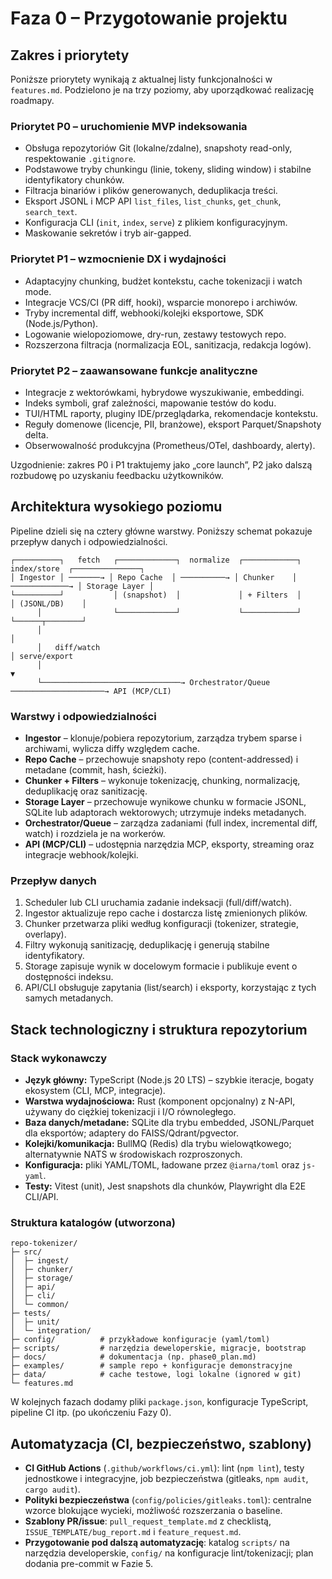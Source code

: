 # Faza 0 – Przygotowanie projektu

## Zakres i priorytety
Poniższe priorytety wynikają z aktualnej listy funkcjonalności w `features.md`. Podzielono je na trzy poziomy, aby uporządkować realizację roadmapy.

### Priorytet P0 – uruchomienie MVP indeksowania
- Obsługa repozytoriów Git (lokalne/zdalne), snapshoty read-only, respektowanie `.gitignore`.
- Podstawowe tryby chunkingu (linie, tokeny, sliding window) i stabilne identyfikatory chunków.
- Filtracja binariów i plików generowanych, deduplikacja treści.
- Eksport JSONL i MCP API `list_files`, `list_chunks`, `get_chunk`, `search_text`.
- Konfiguracja CLI (`init`, `index`, `serve`) z plikiem konfiguracyjnym.
- Maskowanie sekretów i tryb air-gapped.

### Priorytet P1 – wzmocnienie DX i wydajności
- Adaptacyjny chunking, budżet kontekstu, cache tokenizacji i watch mode.
- Integracje VCS/CI (PR diff, hooki), wsparcie monorepo i archiwów.
- Tryby incremental diff, webhooki/kolejki eksportowe, SDK (Node.js/Python).
- Logowanie wielopoziomowe, dry-run, zestawy testowych repo.
- Rozszerzona filtracja (normalizacja EOL, sanitizacja, redakcja logów).

### Priorytet P2 – zaawansowane funkcje analityczne
- Integracje z wektorówkami, hybrydowe wyszukiwanie, embeddingi.
- Indeks symboli, graf zależności, mapowanie testów do kodu.
- TUI/HTML raporty, pluginy IDE/przeglądarka, rekomendacje kontekstu.
- Reguły domenowe (licencje, PII, branżowe), eksport Parquet/Snapshoty delta.
- Obserwowalność produkcyjna (Prometheus/OTel, dashboardy, alerty).

Uzgodnienie: zakres P0 i P1 traktujemy jako „core launch”, P2 jako dalszą rozbudowę po uzyskaniu feedbacku użytkowników.

## Architektura wysokiego poziomu
Pipeline dzieli się na cztery główne warstwy. Poniższy schemat pokazuje przepływ danych i odpowiedzialności.

```
┌──────────┐   fetch   ┌─────────────┐  normalize  ┌────────────┐  index/store  ┌───────────────┐
│ Ingestor │ ───────→ │ Repo Cache  │ ──────────→ │ Chunker    │ ─────────────→ │ Storage Layer │
└──────────┘           │ (snapshot)  │             │ + Filters  │               │ (JSONL/DB)    │
      │                └─────────────┘             └────────────┘               └──────┬────────┘
      │                                                                                 │
      │   diff/watch                                                                     │ serve/export
      │                                                                                 ▼
      └───────────────────────────────→ Orchestrator/Queue ─────────────────────→ API (MCP/CLI)
```

### Warstwy i odpowiedzialności
- **Ingestor** – klonuje/pobiera repozytorium, zarządza trybem sparse i archiwami, wylicza diffy względem cache.
- **Repo Cache** – przechowuje snapshoty repo (content-addressed) i metadane (commit, hash, ścieżki).
- **Chunker + Filters** – wykonuje tokenizację, chunking, normalizację, deduplikację oraz sanitizację.
- **Storage Layer** – przechowuje wynikowe chunku w formacie JSONL, SQLite lub adaptorach wektorowych; utrzymuje indeks metadanych.
- **Orchestrator/Queue** – zarządza zadaniami (full index, incremental diff, watch) i rozdziela je na workerów.
- **API (MCP/CLI)** – udostępnia narzędzia MCP, eksporty, streaming oraz integracje webhook/kolejki.

### Przepływ danych
1. Scheduler lub CLI uruchamia zadanie indeksacji (full/diff/watch).
2. Ingestor aktualizuje repo cache i dostarcza listę zmienionych plików.
3. Chunker przetwarza pliki według konfiguracji (tokenizer, strategie, overlapy).
4. Filtry wykonują sanitizację, deduplikację i generują stabilne identyfikatory.
5. Storage zapisuje wynik w docelowym formacie i publikuje event o dostępności indeksu.
6. API/CLI obsługuje zapytania (list/search) i eksporty, korzystając z tych samych metadanych.

## Stack technologiczny i struktura repozytorium
### Stack wykonawczy
- **Język główny:** TypeScript (Node.js 20 LTS) – szybkie iteracje, bogaty ekosystem (CLI, MCP, integracje).
- **Warstwa wydajnościowa:** Rust (komponent opcjonalny) z N-API, używany do ciężkiej tokenizacji i I/O równoległego.
- **Baza danych/metadane:** SQLite dla trybu embedded, JSONL/Parquet dla eksportów; adaptery do FAISS/Qdrant/pgvector.
- **Kolejki/komunikacja:** BullMQ (Redis) dla trybu wielowątkowego; alternatywnie NATS w środowiskach rozproszonych.
- **Konfiguracja:** pliki YAML/TOML, ładowane przez `@iarna/toml` oraz `js-yaml`.
- **Testy:** Vitest (unit), Jest snapshots dla chunków, Playwright dla E2E CLI/API.

### Struktura katalogów (utworzona)
```
repo-tokenizer/
├─ src/
│  ├─ ingest/
│  ├─ chunker/
│  ├─ storage/
│  ├─ api/
│  ├─ cli/
│  └─ common/
├─ tests/
│  ├─ unit/
│  └─ integration/
├─ config/          # przykładowe konfiguracje (yaml/toml)
├─ scripts/         # narzędzia deweloperskie, migracje, bootstrap
├─ docs/            # dokumentacja (np. phase0_plan.md)
├─ examples/        # sample repo + konfiguracje demonstracyjne
├─ data/            # cache testowe, logi lokalne (ignored w git)
└─ features.md
```

W kolejnych fazach dodamy pliki `package.json`, konfiguracje TypeScript, pipeline CI itp. (po ukończeniu Fazy 0).

## Automatyzacja (CI, bezpieczeństwo, szablony)
- **CI GitHub Actions** (`.github/workflows/ci.yml`): lint (`npm lint`), testy jednostkowe i integracyjne, job bezpieczeństwa (gitleaks, `npm audit`, `cargo audit`).
- **Polityki bezpieczeństwa** (`config/policies/gitleaks.toml`): centralne wzorce blokujące wycieki, możliwość rozszerzania o baseline.
- **Szablony PR/issue**: `pull_request_template.md` z checklistą, `ISSUE_TEMPLATE/bug_report.md` i `feature_request.md`.
- **Przygotowanie pod dalszą automatyzację**: katalog `scripts/` na narzędzia developerskie, `config/` na konfiguracje lint/tokenizacji; plan dodania pre-commit w Fazie 5.
